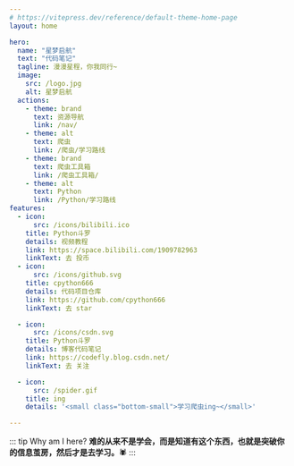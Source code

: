```yaml
---
# https://vitepress.dev/reference/default-theme-home-page
layout: home

hero:
  name: "星梦启航"
  text: "代码笔记"
  tagline: 漫漫星程，你我同行~
  image:
    src: /logo.jpg
    alt: 星梦启航
  actions:
    - theme: brand
      text: 资源导航
      link: /nav/
    - theme: alt
      text: 爬虫
      link: /爬虫/学习路线
    - theme: brand
      text: 爬虫工具箱
      link: /爬虫工具箱/
    - theme: alt
      text: Python
      link: /Python/学习路线
features:
  - icon:
      src: /icons/bilibili.ico
    title: Python斗罗
    details: 视频教程
    link: https://space.bilibili.com/1909782963
    linkText: 去 投币
  - icon:
      src: /icons/github.svg
    title: cpython666
    details: 代码项目仓库
    link: https://github.com/cpython666
    linkText: 去 star

  - icon:
      src: /icons/csdn.svg
    title: Python斗罗
    details: 博客代码笔记
    link: https://codefly.blog.csdn.net/
    linkText: 去 关注

  - icon:
      src: /spider.gif
    title: ing
    details: '<small class="bottom-small">学习爬虫ing~</small>'

---
```


::: tip Why am I here?
**难的从来不是学会，而是知道有这个东西，也就是突破你的信息茧房，然后才是去学习。**:spider:
:::
